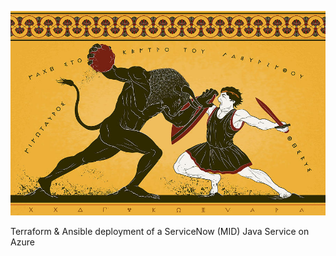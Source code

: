 ![Intro](./docs/theseus.jpg)

Terraform &amp; Ansible deployment of a ServiceNow (MID) Java Service on Azure
